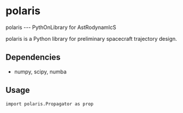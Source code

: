 # polaris
 polaris --- PythOnLibrary for AstRodynamIcS

polaris is a Python library for preliminary spacecraft trajectory design. 

## Dependencies
- numpy, scipy, numba


## Usage
```@python
import polaris.Propagator as prop
```

